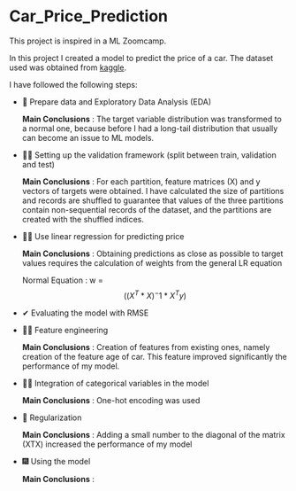 # Car_Price_Prediction

This project is inspired in a ML Zoomcamp.

In this project I created a model to predict the price of a car. The dataset used was obtained from [kaggle](https://www.kaggle.com/CooperUnion/cardataset).

I have followed the following steps:

* 👀 Prepare data and Exploratory Data Analysis (EDA)

  **Main Conclusions** : The target variable distribution was transformed to a normal one, because before I had a long-tail distribution that usually can become an issue to ML models.


* 🐱‍👤 Setting up the validation framework (split between train, validation and test)

   **Main Conclusions** : For each partition, feature matrices (X) and y vectors of targets were obtained. I have calculated the size of partitions and records are shuffled to guarantee that values of the three partitions contain non-sequential records of the dataset, and the partitions are created with the shuffled indices.


* 👩‍💻 Use linear regression for predicting price

   **Main Conclusions** : Obtaining predictions as close as possible to target values requires the calculation of weights from the general LR equation

   Normal Equation : w = $$((X^T*X)^-1*X^Ty)$$


* ✔ Evaluating the model with RMSE


* 🏋️‍♀️ Feature engineering  

   **Main Conclusions** : Creation of features from existing ones, namely creation of the feature age of car. This feature improved significantly the performance of my model.


* 👨‍🚀 Integration of categorical variables in the model

   **Main Conclusions** : One-hot encoding was used


* 📏 Regularization

   **Main Conclusions** : Adding a small number to the diagonal of the matrix (XTX) increased the performance of my model


* 🎆 Using the model 

   **Main Conclusions** : 


